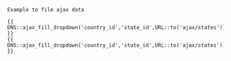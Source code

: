     
    Example to file ajax data
    
    {{ DNS::ajax_fill_dropdown('country_id','state_id',URL::to('ajax/states')) }}
    {{ DNS::ajax_fill_dropdown('country_id','state_id',URL::to('ajax/states'),array('statea_id','stateb_id')) }}

